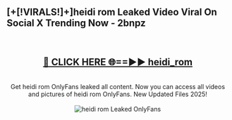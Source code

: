 <h2>[+[!VIRALS!]+]heidi rom Leaked Video Viral On Social X Trending Now - 2bnpz</h2>
<br>
<div align="center">
<h2><a href="https://libra.edu.pl?heidi_rom" rel="nofollow">🔴 CLICK HERE 🌐==►► heidi_rom</a></h2>
<br>
Get heidi rom OnlyFans leaked all content. Now you can access all videos and pictures of heidi rom OnlyFans. New Updated Files 2025!
<br>
<br>
<a href="https://libra.edu.pl?heidi_rom" rel="nofollow" data-target="animated-image.originalLink"><img src="https://i.ibb.co.com/WyWwxjT/player-gif2.gif" alt="heidi rom Leaked OnlyFans" style="max-width: 100%; display: inline-block;" data-target="animated-image.originalImage"></a>
</div>
<br>
